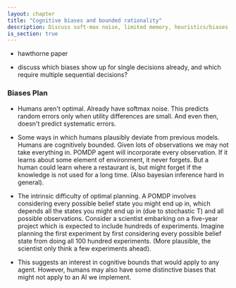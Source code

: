 ```yaml
---
layout: chapter
title: "Cognitive biases and bounded rationality"
description: Discuss soft-max noise, limited memory, heuristics/biases, motivation from intractability of POMDPs.
is_section: true
---
```


- hawthorne paper

- discuss which biases show up for single decisions already, and which require multiple sequential decisions?


### Biases Plan

- Humans aren't optimal. Already have softmax noise. This predicts random errors only when utility differences are small. And even then, doesn't predict systematic errors.

- Some ways in which humans plausibly deviate from previous models. Humans are cognitively bounded. Given lots of observations we may not take everything in. POMDP agent will incorporate every observation. If it learns about some element of environment, it never forgets. But a human could learn where a restaurant is, but might forget if the knowledge is not used for a long time. (Also bayesian inference hard in general). 

- The intrinsic difficulty of optimal planning. A POMDP involves considering every possible belief state you might end up in, which depends all the states you might end up in (due to stochastic T) and all possible observations. Consider a scientist embarking on a five-year project which is expected to include hundreds of experiments. Imagine planning the first experiment by first considering every possible belief state from doing all 100 hundred experiments. (More plausible, the scientist only think a few experiments ahead).


- This suggests an interest in cognitive bounds that would apply to any agent. However, humans may also have some distinctive biases that might not apply to an AI we implement. 

